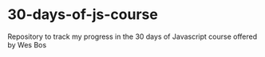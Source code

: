 # 30-days-of-js-course
Repository to track my progress in the 30 days of Javascript course offered by Wes Bos
